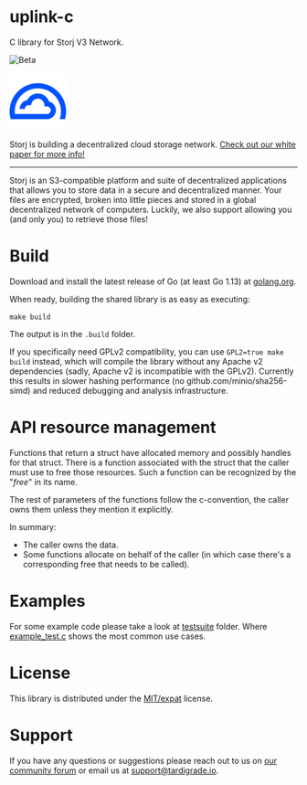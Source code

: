 # uplink-c

C library for Storj V3 Network.

![Beta](https://img.shields.io/badge/version-beta-green.svg)

<img src="https://github.com/storj/storj/raw/main/resources/logo.png" width="100">

Storj is building a decentralized cloud storage network.
[Check out our white paper for more info!](https://storj.io/white-paper)

----

Storj is an S3-compatible platform and suite of decentralized applications that
allows you to store data in a secure and decentralized manner. Your files are
encrypted, broken into little pieces and stored in a global decentralized
network of computers. Luckily, we also support allowing you (and only you) to
retrieve those files!

# Build

Download and install the latest release of Go (at least Go 1.13) at [golang.org](https://golang.org/).

When ready, building the shared library is as easy as executing:

```
make build
```

The output is in the `.build` folder.

If you specifically need GPLv2 compatibility, you can use `GPL2=true make
build` instead, which will compile the library without any Apache v2
dependencies (sadly, Apache v2 is incompatible with the GPLv2). Currently this
results in slower hashing performance (no github.com/minio/sha256-simd) and
reduced debugging and analysis infrastructure.

# API resource management

Functions that return a struct have allocated memory and possibly handles for
that struct.
There is a function associated with the struct that the caller must
use to free those resources.
Such a function can be recognized by the "_free_" in its name.

The rest of parameters of the functions follow the c-convention, the caller owns
them unless they mention it explicitly.

In summary:

* The caller owns the data.
* Some functions allocate on behalf of the caller (in which case there's a
  corresponding free that needs to be called).

# Examples

For some example code please take a look at [testsuite](./testsuite/testplanet) folder.
Where [example_test.c](testsuite/testplanet/example_test.c) shows the most common use cases.

# License

This library is distributed under the
[MIT/expat](https://opensource.org/licenses/MIT) license.

# Support

If you have any questions or suggestions please reach out to us on
[our community forum](https://forum.storj.io/) or
email us at support@tardigrade.io.
